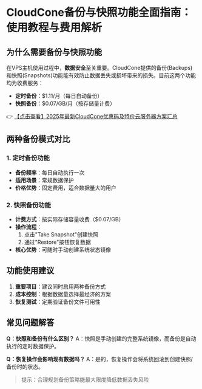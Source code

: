 # CloudCone备份与快照功能全面指南：使用教程与费用解析

## 为什么需要备份与快照功能
在VPS主机使用过程中，**数据安全**至关重要。CloudCone提供的备份(Backups)和快照(Snapshots)功能能有效防止数据丢失或损坏带来的损失。目前这两个功能均为收费服务：
- **定时备份**：$1.11/月（每日自动备份）
- **快照备份**：$0.07/GB/月（按存储量计费）

👉 [【点击查看】2025年最新CloudCone优惠码及特价云服务器方案汇总](https://bit.ly/Cloudcone)

## 两种备份模式对比
### 1. 定时备份功能
- **备份频率**：每日自动执行一次
- **适用场景**：常规数据保护
- **价格优势**：固定费用，适合数据量大的用户

### 2. 快照备份功能
- **计费方式**：按实际存储容量收费（$0.07/GB）
- **操作流程**：
  1. 点击"Take Snapshot"创建快照
  2. 通过"Restore"按钮恢复数据
- **核心优势**：可随时手动创建系统状态镜像

## 功能使用建议
1. **重要项目**：建议同时启用两种备份方式
2. **成本控制**：根据数据量选择最经济的方案
3. **恢复测试**：定期验证备份文件可用性

## 常见问题解答
**Q：快照和备份有什么区别？**
A：快照是手动创建的完整系统镜像，而备份是自动执行的定时数据保护。

**Q：恢复操作会影响现有数据吗？**
A：是的，恢复操作会将系统回滚到创建快照/备份时的状态。

> 提示：合理规划备份策略能最大限度降低数据丢失风险